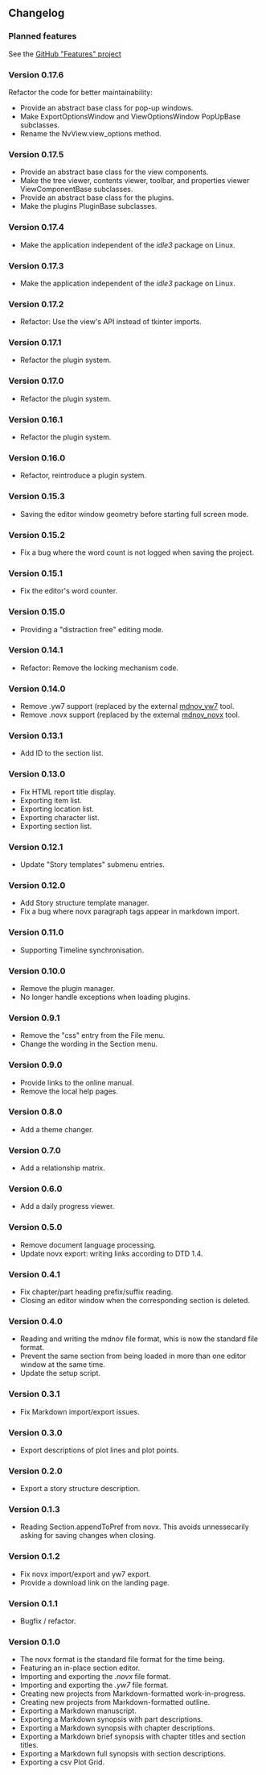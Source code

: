 ## Changelog

### Planned features

See the [GitHub "Features" project](https://github.com/users/peter88213/projects/17)

### Version 0.17.6

Refactor the code for better maintainability:
- Provide an abstract base class for pop-up windows.
- Make ExportOptionsWindow and ViewOptionsWindow PopUpBase subclasses.
- Rename the NvView.view_options method.

### Version 0.17.5

- Provide an abstract base class for the view components.
- Make the tree viewer, contents viewer, toolbar, and properties viewer ViewComponentBase subclasses.
- Provide an abstract base class for the plugins.
- Make the plugins PluginBase subclasses.

### Version 0.17.4

- Make the application independent of the *idle3* package on Linux.

### Version 0.17.3

- Make the application independent of the *idle3* package on Linux.

### Version 0.17.2

- Refactor: Use the view's API instead of tkinter imports.

### Version 0.17.1

- Refactor the plugin system.

### Version 0.17.0

- Refactor the plugin system.

### Version 0.16.1

- Refactor the plugin system.

### Version 0.16.0

- Refactor, reintroduce a plugin system.

### Version 0.15.3

- Saving the editor window geometry before starting full screen mode.

### Version 0.15.2

- Fix a bug where the word count is not logged when saving the project.

### Version 0.15.1

- Fix the editor's word counter.

### Version 0.15.0

- Providing a "distraction free" editing mode.

### Version 0.14.1

- Refactor: Remove the locking mechanism code. 

### Version 0.14.0

- Remove .yw7 support (replaced by the external [mdnov_yw7](https://github.com/peter88213/mdnov_yw7) tool.
- Remove .novx support (replaced by the external [mdnov_novx](https://github.com/peter88213/mdnov_novx) tool.

### Version 0.13.1

- Add ID to the section list.

### Version 0.13.0

- Fix HTML report title display.
- Exporting item list.
- Exporting location list.
- Exporting character list.
- Exporting section list.

### Version 0.12.1

- Update "Story templates" submenu entries.

### Version 0.12.0

- Add Story structure template manager.
- Fix a bug where novx paragraph tags appear in markdown import.

### Version 0.11.0

- Supporting Timeline synchronisation.

### Version 0.10.0

- Remove the plugin manager.
- No longer handle exceptions when loading plugins.

### Version 0.9.1

- Remove the "css" entry from the File menu.
- Change the wording in the Section menu. 

### Version 0.9.0

- Provide links to the online manual.
- Remove the local help pages.

### Version 0.8.0

- Add a theme changer.

### Version 0.7.0

- Add a relationship matrix.

### Version 0.6.0

- Add a daily progress viewer.

### Version 0.5.0

- Remove document language processing.
- Update novx export: writing links according to DTD 1.4.

### Version 0.4.1

- Fix chapter/part heading prefix/suffix reading.
- Closing an editor window when the corresponding section is deleted.

### Version 0.4.0

- Reading and writing the mdnov file format, whis is now the standard file format.
- Prevent the same section from being loaded in more than one editor window at the same time.
- Update the setup script.

### Version 0.3.1

- Fix Markdown import/export issues.

### Version 0.3.0

- Export descriptions of plot lines and plot points.

### Version 0.2.0

- Export a story structure description.

### Version 0.1.3

- Reading Section.appendToPref from novx. This avoids unnessecarily asking for saving changes when closing. 

### Version 0.1.2

- Fix novx import/export and yw7 export.
- Provide a download link on the landing page.

### Version 0.1.1

- Bugfix / refactor.

### Version 0.1.0

- The novx format is the standard file format for the time being. 
- Featuring an in-place section editor.
- Importing and exporting the *.novx* file format.
- Importing and exporting the *.yw7* file format.
- Creating new projects from Markdown-formatted work-in-progress.
- Creating new projects from Markdown-formatted outline.
- Exporting a Markdown manuscript.
- Exporting a Markdown synopsis with part descriptions.
- Exporting a Markdown synopsis with chapter descriptions.
- Exporting a Markdown brief synopsis with chapter titles and section titles.
- Exporting a Markdown full synopsis with section descriptions.
- Exporting a csv Plot Grid.




